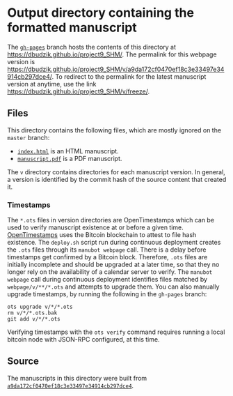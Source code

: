 # Output directory containing the formatted manuscript

The [`gh-pages`](https://github.com/dbudzik/project9_SHM/tree/gh-pages) branch hosts the contents of this directory at <https://dbudzik.github.io/project9_SHM/>.
The permalink for this webpage version is <https://dbudzik.github.io/project9_SHM/v/a9da172cf0470ef18c3e33497e34914cb297dce4/>.
To redirect to the permalink for the latest manuscript version at anytime, use the link <https://dbudzik.github.io/project9_SHM/v/freeze/>.

## Files

This directory contains the following files, which are mostly ignored on the `master` branch:

+ [`index.html`](index.html) is an HTML manuscript.
+ [`manuscript.pdf`](manuscript.pdf) is a PDF manuscript.

The `v` directory contains directories for each manuscript version.
In general, a version is identified by the commit hash of the source content that created it.

### Timestamps

The `*.ots` files in version directories are OpenTimestamps which can be used to verify manuscript existence at or before a given time.
[OpenTimestamps](https://opentimestamps.org/) uses the Bitcoin blockchain to attest to file hash existence.
The `deploy.sh` script run during continuous deployment creates the `.ots` files through its `manubot webpage` call.
There is a delay before timestamps get confirmed by a Bitcoin block.
Therefore, `.ots` files are initially incomplete and should be upgraded at a later time, so that they no longer rely on the availability of a calendar server to verify.
The `manubot webpage` call during continuous deployment identifies files matched by `webpage/v/**/*.ots` and attempts to upgrade them.
You can also manually upgrade timestamps, by running the following in the `gh-pages` branch:

```shell
ots upgrade v/*/*.ots
rm v/*/*.ots.bak
git add v/*/*.ots
```

Verifying timestamps with the `ots verify` command requires running a local bitcoin node with JSON-RPC configured, at this time.

## Source

The manuscripts in this directory were built from
[`a9da172cf0470ef18c3e33497e34914cb297dce4`](https://github.com/dbudzik/project9_SHM/commit/a9da172cf0470ef18c3e33497e34914cb297dce4).
